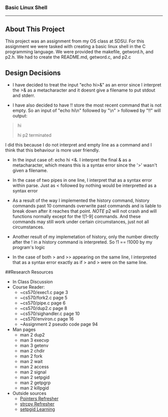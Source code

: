 ### Basic Linux Shell
---
## About This Project
This project was an assignment from my OS class at SDSU. For this assignment we were tasked with creating a basic linux shell in the C programming language. We were provided the makefile, getword.h, and p2.h. We had to create the README.md, getword.c, and p2.c

## Design Decisions
- I have decided to treat the input "echo hi>&" as an error since I interpret the >& as a metacharacter and it doesnt give a filename to put stdout and stderr.

- I have also decided to have !! store the most recent command that is not empty. So an input of "echo hi\n" followed by "\n" > followed by "!!" will output:

>hi
>
>hi
>p2 terminated

I did this because I do not interpret and empty line as a command and I think that this behaviour is more user friendly.

- In the input case of: echo hi <\&. I interpret the final \& as a metacharacter, which means this is a syntax error since the '>' wasn't given a filename.

- In the case of two pipes in one line, I interpret that as a syntax error within parse. Just as < followed by nothing would be interpretted as a syntax error

- As a result of the way I implemented the history command, history commands past 10 commands overwrite past commands and is liable to break down after it reaches that point.
	*NOTE* p2 will not crash and will functions normally except for the ![1-9] commands. And these commands may still work under certain circumstances, just not all circumstances.

- Another result of my implemetation of history, only the number directly after the ! in a history command is interpreted. So !1 == !1000 by my program's logic

- In the case of both > and >> appearing on the same line, I interpreted that as a syntax error exactly as if > and > were on the same line.

##Research Resources
* In Class Discussion
* Course Reader:
	- ~cs570/exec1.c page 3
	- ~cs570/fork2.c page 5
	- ~cs570/pipe.c page 6
	- ~cs570/dup2.c page 8
	- ~cs570/sighandler.c page 10
	- ~cs570/environ.c page 16
	- ~Assignment 2 pseudo code page 94
* Man pages
	- man 2 dup2
	- man 3 execvp
	- man 3 getenv
	- man 2 chdir
	- man 2 fork
	- man 2 wait
	- man 2 access
	- man 2 signal
	- man 2 setpgid
	- man 2 getpgrp
	- man 2 killpgid
* Outside sources
	- [Pointers Refresher](https://www.geeksforgeeks.org/pointers-in-c-and-c-set-1-introduction-arithmetic-and-array/)
	- [strcpy Refresher](https://www.geeksforgeeks.org/strcpy-in-c-cpp/)
	- [setpgid Learning](https://www.ibm.com/support/knowledgecenter/en/SSLTBW_2.4.0/com.ibm.zos.v2r4.bpxbd00/rtsetp.htm)
	
	

